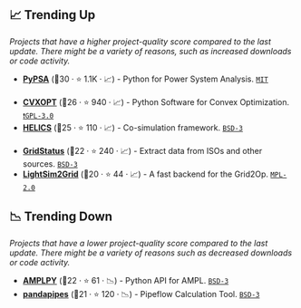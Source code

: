 ## 📈 Trending Up

_Projects that have a higher project-quality score compared to the last update. There might be a variety of reasons, such as increased downloads or code activity._

- <b><a href="https://pypsa.org">PyPSA</a></b> (🥇30 ·  ⭐ 1.1K · 📈) - Python for Power System Analysis. <code><a href="http://bit.ly/34MBwT8">MIT</a></code> <code><img src="https://github.com/jinningwang/best-of-ps/blob/develop/config/icons/github.ico" style="display:inline;" width="13" height="13"></code> <code><img src="https://github.com/jinningwang/best-of-ps/blob/develop/config/icons/pypi.ico" style="display:inline;" width="13" height="13"></code> <code><img src="https://github.com/jinningwang/best-of-ps/blob/develop/config/icons/anaconda.ico" style="display:inline;" width="13" height="13"></code> <code><img src="https://github.com/jinningwang/best-of-ps/blob/develop/config/icons/python.ico" style="display:inline;" width="13" height="13"></code> <code><img src="https://github.com/jinningwang/best-of-ps/blob/develop/config/icons/jupyter.ico" style="display:inline;" width="13" height="13"></code>
- <b><a href="https://cvxopt.org/">CVXOPT</a></b> (🥈26 ·  ⭐ 940 · 📈) - Python Software for Convex Optimization. <code><a href="http://bit.ly/2M0xdwT">❗️GPL-3.0</a></code> <code><img src="https://github.com/jinningwang/best-of-ps/blob/develop/config/icons/github.ico" style="display:inline;" width="13" height="13"></code> <code><img src="https://github.com/jinningwang/best-of-ps/blob/develop/config/icons/pypi.ico" style="display:inline;" width="13" height="13"></code> <code><img src="https://github.com/jinningwang/best-of-ps/blob/develop/config/icons/anaconda.ico" style="display:inline;" width="13" height="13"></code> <code><img src="https://github.com/jinningwang/best-of-ps/blob/develop/config/icons/python.ico" style="display:inline;" width="13" height="13"></code> <code><img src="https://github.com/jinningwang/best-of-ps/blob/develop/config/icons/octave.ico" style="display:inline;" width="13" height="13"></code> <code><img src="https://github.com/jinningwang/best-of-ps/blob/develop/config/icons/julia.ico" style="display:inline;" width="13" height="13"></code>
- <b><a href="https://helics.org/tools/">HELICS</a></b> (🥇25 ·  ⭐ 110 · 📈) - Co-simulation framework. <code><a href="http://bit.ly/3aKzpTv">BSD-3</a></code> <code><img src="https://github.com/jinningwang/best-of-ps/blob/develop/config/icons/github.ico" style="display:inline;" width="13" height="13"></code> <code><img src="https://github.com/jinningwang/best-of-ps/blob/develop/config/icons/pypi.ico" style="display:inline;" width="13" height="13"></code> <code><img src="https://github.com/jinningwang/best-of-ps/blob/develop/config/icons/anaconda.ico" style="display:inline;" width="13" height="13"></code> <code><img src="https://github.com/jinningwang/best-of-ps/blob/develop/config/icons/python.ico" style="display:inline;" width="13" height="13"></code> <code><img src="https://github.com/jinningwang/best-of-ps/blob/develop/config/icons/julia.ico" style="display:inline;" width="13" height="13"></code> <code><img src="https://github.com/jinningwang/best-of-ps/blob/develop/config/icons/octave.ico" style="display:inline;" width="13" height="13"></code> <code><img src="https://github.com/jinningwang/best-of-ps/blob/develop/config/icons/java.ico" style="display:inline;" width="13" height="13"></code> <code><img src="https://github.com/jinningwang/best-of-ps/blob/develop/config/icons/c.ico" style="display:inline;" width="13" height="13"></code>
- <b><a href="https://www.gridstatus.io">GridStatus</a></b> (🥈22 ·  ⭐ 240 · 📈) - Extract data from ISOs and other sources. <code><a href="http://bit.ly/3aKzpTv">BSD-3</a></code> <code><img src="https://github.com/jinningwang/best-of-ps/blob/develop/config/icons/github.ico" style="display:inline;" width="13" height="13"></code> <code><img src="https://github.com/jinningwang/best-of-ps/blob/develop/config/icons/pypi.ico" style="display:inline;" width="13" height="13"></code> <code><img src="https://github.com/jinningwang/best-of-ps/blob/develop/config/icons/python.ico" style="display:inline;" width="13" height="13"></code>
- <b><a href="https://l2rpn.chalearn.org/">LightSim2Grid</a></b> (🥈20 ·  ⭐ 44 · 📈) - A fast backend for the Grid2Op. <code><a href="http://bit.ly/3postzC">MPL-2.0</a></code> <code><img src="https://github.com/jinningwang/best-of-ps/blob/develop/config/icons/github.ico" style="display:inline;" width="13" height="13"></code> <code><img src="https://github.com/jinningwang/best-of-ps/blob/develop/config/icons/pypi.ico" style="display:inline;" width="13" height="13"></code> <code><img src="https://github.com/jinningwang/best-of-ps/blob/develop/config/icons/python.ico" style="display:inline;" width="13" height="13"></code>

## 📉 Trending Down

_Projects that have a lower project-quality score compared to the last update. There might be a variety of reasons such as decreased downloads or code activity._

- <b><a href="https://ampl.com/">AMPLPY</a></b> (🥉22 ·  ⭐ 61 · 📉) - Python API for AMPL. <code><a href="http://bit.ly/3aKzpTv">BSD-3</a></code> <code><img src="https://github.com/jinningwang/best-of-ps/blob/develop/config/icons/github.ico" style="display:inline;" width="13" height="13"></code> <code><img src="https://github.com/jinningwang/best-of-ps/blob/develop/config/icons/pypi.ico" style="display:inline;" width="13" height="13"></code> <code><img src="https://github.com/jinningwang/best-of-ps/blob/develop/config/icons/anaconda.ico" style="display:inline;" width="13" height="13"></code> <code><img src="https://github.com/jinningwang/best-of-ps/blob/develop/config/icons/jupyter.ico" style="display:inline;" width="13" height="13"></code> <code><img src="https://github.com/jinningwang/best-of-ps/blob/develop/config/icons/python.ico" style="display:inline;" width="13" height="13"></code>
- <b><a href="https://www.pandapipes.org/">pandapipes</a></b> (🥇21 ·  ⭐ 120 · 📉) - Pipeflow Calculation Tool. <code><a href="http://bit.ly/3aKzpTv">BSD-3</a></code> <code><img src="https://github.com/jinningwang/best-of-ps/blob/develop/config/icons/github.ico" style="display:inline;" width="13" height="13"></code> <code><img src="https://github.com/jinningwang/best-of-ps/blob/develop/config/icons/pypi.ico" style="display:inline;" width="13" height="13"></code> <code><img src="https://github.com/jinningwang/best-of-ps/blob/develop/config/icons/jupyter.ico" style="display:inline;" width="13" height="13"></code> <code><img src="https://github.com/jinningwang/best-of-ps/blob/develop/config/icons/python.ico" style="display:inline;" width="13" height="13"></code>

